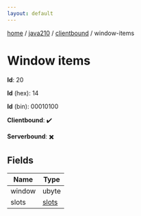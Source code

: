 ```yaml
---
layout: default
---
```


[home](/)  /  [java210](/protocol/java210)  /  [clientbound](/protocol/java210/clientbound)  /  window-items

# Window items

**Id**: 20

**Id** (hex): 14

**Id** (bin): 00010100

**Clientbound**: ✔️

**Serverbound**: ✖️

## Fields

Name | Type
---|---
window | ubyte
slots | [slots](/protocol/java210/arrays)
